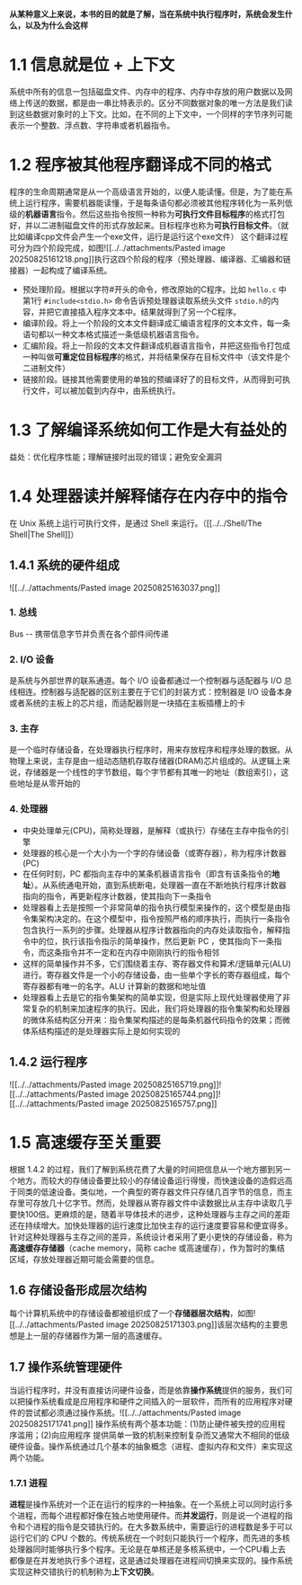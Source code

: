 **从某种意义上来说，本书的目的就是了解，当在系统中执行程序时，系统会发生什么，以及为什么会这样**

# 1.1 信息就是位 + 上下文
系统中所有的信息一包括磁盘文件、内存中的程序、内存中存放的用户数据以及网络上传送的数据，都是由一串比特表示的。区分不同数据对象的唯一方法是我们读到这些数据对象时的上下文。比如，在不同的上下文中，一个同样的字节序列可能表示一个整数、浮点数、字符串或者机器指令。

# 1.2 程序被其他程序翻译成不同的格式
程序的生命周期通常是从一个高级语言开始的，以便人能读懂。但是，为了能在系统上运行程序，需要机器能读懂，于是每条语句都必须被其他程序转化为一系列低级的**机器语言**指令。然后这些指令按照一种称为**可执行文件目标程序**的格式打包好，并以二进制磁盘文件的形式存放起来。目标程序也称为**可执行目标文件**。（就比如编译cpp文件会产生一个exe文件，运行是运行这个exe文件）
这个翻译过程可分为四个阶段完成，如图![[../../attachments/Pasted image 20250825161218.png]]执行这四个阶段的程序（预处理器、编译器、汇编器和链接器）一起构成了编译系统。
 - 预处理阶段。根据以字符#开头的命令，修改原始的C程序。比如 `hello.c` 中第1行 `#include<stdio.h>` 命令告诉预处理器读取系统头文件 `stdio.h`的内容，并把它直接插入程序文本中。结果就得到了另一个C程序。
 - 编译阶段。将上一个阶段的文本文件翻译成汇编语言程序的文本文件，每一条语句都以一种文本格式描述一条低级机器语言指令。
 - 汇编阶段。将上一阶段的文本文件翻译成机器语言指令，并把这些指令打包成一种叫做**可重定位目标程序**的格式，并将结果保存在目标文件中（该文件是个二进制文件）
 - 链接阶段。链接其他需要使用的单独的预编译好了的目标文件，从而得到可执行文件，可以被加载到内存中，由系统执行。

# 1.3 了解编译系统如何工作是大有益处的
益处：优化程序性能；理解链接时出现的错误；避免安全漏洞

# 1.4 处理器读并解释储存在内存中的指令
在 Unix 系统上运行可执行文件，是通过 Shell 来运行。（[[../../Shell/The Shell|The Shell]]）

## 1.4.1 系统的硬件组成
![[../../attachments/Pasted image 20250825163037.png]]
### 1. 总线
Bus -- 携带信息字节并负责在各个部件间传递
### 2. I/O 设备
是系统与外部世界的联系通道。每个 I/O 设备都通过一个控制器与适配器与 I/O 总线相连。控制器与适配器的区别主要在于它们的封装方式：控制器是 I/O 设备本身或者系统的主板上的芯片组，而适配器则是一块插在主板插槽上的卡
### 3. 主存
是一个临时存储设备，在处理器执行程序时，用来存放程序和程序处理的数据。从物理上来说，主存是由一组动态随机存取存储器(DRAM)芯片组成的。从逻辑上来说，存储器是一个线性的字节数组，每个字节都有其唯一的地址（数组索引），这些地址是从零开始的
### 4. 处理器
- 中央处理单元(CPU)，简称处理器，是解释（或执行）存储在主存中指令的引擎
- 处理器的核心是一个大小为一个字的存储设备（或寄存器），称为程序计数器(PC)
- 在任何时刻，PC 都指向主存中的某条机器语言指令（即含有该条指令的**地址**）。从系统通电开始，直到系统断电，处理器一直在不断地执行程序计数器指向的指令，再更新程序计数器，使其指向下一条指令
- 处理器看上去是按照一个非常简单的指令执行模型来操作的，这个模型是由指令集架构决定的。在这个模型中，指令按照严格的顺序执行，而执行一条指令包含执行一系列的步骤。处理器从程序计数器指向的内存处读取指令，解释指令中的位，执行该指令指示的简单操作，然后更新 PC ，使其指向下一条指令，而这条指令并不一定和在内存中刚刚执行的指令相邻
- 这样的简单操作并不多，它们围绕着主存、寄存器文件和算术/逻辑单元(ALU)进行。寄存器文件是一个小的存储设备，由一些单个字长的寄存器组成，每个寄存器都有唯一的名字。ALU 计算新的数据和地址值
- 处理器看上去是它的指令集架构的简单实现，但是实际上现代处理器使用了非常复杂的机制来加速程序的执行。因此，我们将处理器的指令集架构和处理器的微体系结构区分开来：指令集架构描述的是每条机器代码指令的效果；而微体系结构描述的是处理器实际上是如何实现的

## 1.4.2 运行程序
![[../../attachments/Pasted image 20250825165719.png]]![[../../attachments/Pasted image 20250825165744.png]]![[../../attachments/Pasted image 20250825165757.png]]

# 1.5 高速缓存至关重要
根据 1.4.2 的过程，我们了解到系统花费了大量的时间把信息从一个地方挪到另一个地方。而较大的存储设备要比较小的存储设备运行得慢，而快速设备的造假远高于同类的低速设备。类似地，一个典型的寄存器文件只存储几百字节的信息，而主存里可存放几十亿字节。然而，处理器从寄存器文件中读数据比从主存中读取几乎要快100倍。更麻烦的是，随着半导体技术的进步，这种处理器与主存之间的差距还在持续增大。加快处理器的运行速度比加快主存的运行速度要容易和便宜得多。
针对这种处理器与主存之间的差异，系统设计者采用了更小更快的存储设备，称为**高速缓存存储器**（cache memory，简称 cache 或高速缓存），作为暂时的集结区域，存放处理器近期可能会需要的信息。

## 1.6 存储设备形成层次结构
每个计算机系统中的存储设备都被组织成了一个**存储器层次结构**，如图![[../../attachments/Pasted image 20250825171303.png]]该层次结构的主要思想是上一层的存储器作为第一层的高速缓存。

## 1.7 操作系统管理硬件
当运行程序时，并没有直接访问硬件设备，而是依靠**操作系统**提供的服务，我们可以把操作系统看成是应用程序和硬件之间插入的一层软件，而所有的应用程序对硬件的尝试都必须通过操作系统。![[../../attachments/Pasted image 20250825171741.png]]
操作系统有两个基本功能：(1)防止硬件被失控的应用程序滥用；(2)向应用程序
提供简单一致的机制来控制复杂而又通常大不相同的低级硬件设备。操作系统通过几个基本的抽象概念（进程、虚拟内存和文件）来实现这两个功能。
### 1.7.1 进程
**进程**是操作系统对一个正在运行的程序的一种抽象。在一个系统上可以同时运行多个进程，而每个进程都好像在独占地使用硬件。而**并发运行**，则是说一个进程的指令和个进程的指令是交错执行的。在大多数系统中，需要运行的进程数是多于可以运行它们的 CPU 个数的。传统系统在一个时刻只能执行一个程序，而先进的多核处理器同时能够执行多个程序。无论是在单核还是多核系统中，一个CPU看上去都像是在并发地执行多个进程，这是通过处理器在进程间切换来实现的。操作系统实现这种交错执行的机制称为**上下文切换**。

